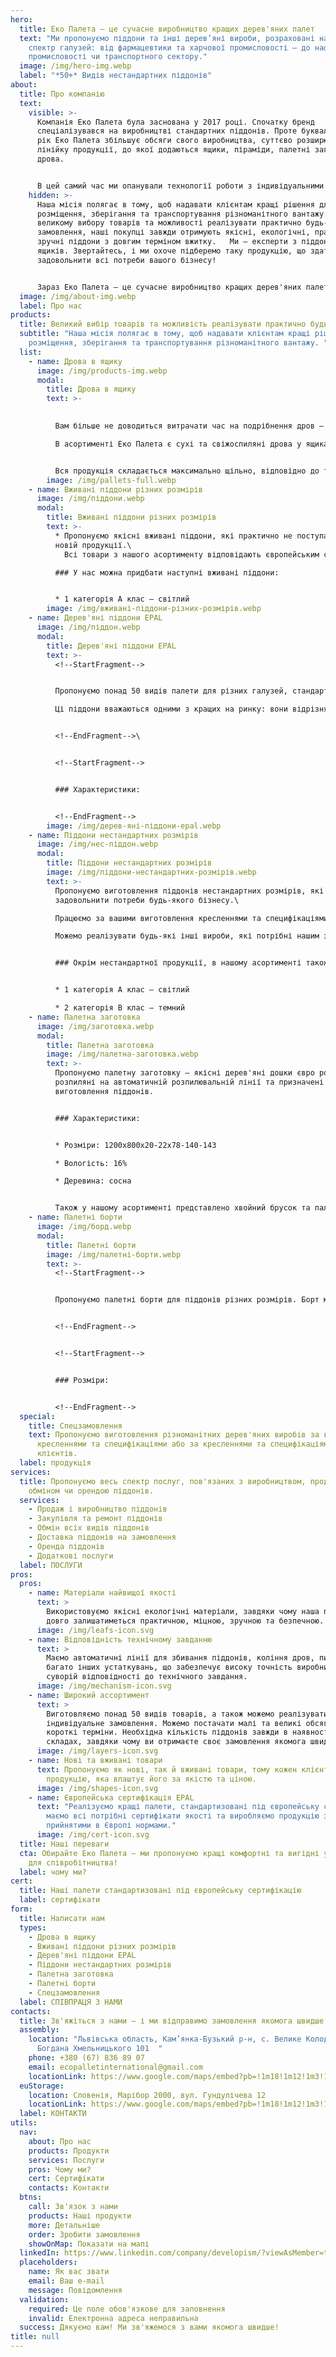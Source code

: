 ```yaml
---
hero:
  title: Еко Палета — це сучасне виробництво кращих дерев'яних палет
  text: "Ми пропонуємо піддони та інші дерев’яні вироби, розраховані на широкий
    спектр галузей: від фармацевтики та харчової промисловості — до нафтогазової
    промисловості чи транспортного сектору."
  image: /img/hero-img.webp
  label: "*50+* Видів нестандартних піддонів"
about:
  title: Про компанію
  text:
    visible: >-
      Компанія Еко Палета була заснована у 2017 році. Спочатку бренд
      спеціалізувався на виробництві стандартних піддонів. Проте буквально за
      рік Еко Палета збільшує обсяги свого виробництва, суттєво розширюючи
      лінійку продукції, до якої додаються ящики, піраміди, палетні заготовки та
      дрова.


      В цей самий час ми опанували технології роботи з індивідуальними замовленнями на збивання піддонів нестандартних розмірів. Ще через рік, у 2019 р., наше підприємство отримало європейську ліцензію на виробництво піддонів EPAL.
    hidden: >-
      Наша місія полягає в тому, щоб надавати клієнтам кращі рішення для
      розміщення, зберігання та транспортування різноманітного вантажу. Завдяки
      великому вибору товарів та можливості реалізувати практично будь-яке
      замовлення, наші покупці завжди отримують якісні, екологічні, практичні та
      зручні піддони з довгим терміном вжитку.   Ми — експерти з піддонів і
      ящиків. Звертайтесь, і ми охоче підберемо таку продукцію, що здатна
      задовольнити всі потреби вашого бізнесу!


      Зараз Еко Палета — це сучасне виробництво кращих дерев'яних палет, стандартизованих під європейську сертифікацію.  Ми пропонуємо понад 50 видів нестандартних піддонів та інших дерев’яних виробів, розрахованих на широкий спектр галузей: від фармацевтики та харчової промисловості — до нафтогазової промисловості чи транспортного сектору.
  image: /img/about-img.webp
  label: Про нас
products:
  title: Великий вибір товарів та можливість реалізувати практично будь-яке замовлення
  subtitle: "Наша місія полягає в тому, щоб надавати клієнтам кращі рішення для
    розміщення, зберігання та транспортування різноманітного вантажу. "
  list:
    - name: Дрова в ящику
      image: /img/products-img.webp
      modal:
        title: Дрова в ящику
        text: >-
          

          Вам більше не доводиться витрачати час на подрібнення дров — ми зробили це за вас!\

          В асортименті Еко Палета є сухі та свіжоспиляні дрова у ящиках з різних пород дерева (бук, граб). Дрова мають довжину **25-50 см.** За потреби, можемо подрібнити дрова іншого розміру. 


          Вся продукція складається максимально щільно, відповідно до технології її зберігання та транспортування.
        image: /img/pallets-full.webp
    - name: Вживані піддони різних розмірів
      image: /img/піддони.webp
      modal:
        title: Вживані піддони різних розмірів
        text: >-
          * Пропонуємо якісні вживані піддони, які практично не поступаються
          новій продукції.\
            Всі товари з нашого асортименту відповідають європейським стандартам та не мають механічних пошкоджень, які здатні вплинути на їх експлуатацію.

          ### У нас можна придбати наступні вживані піддони:


          * 1 категорія А клас — світлий
        image: /img/вживані-піддони-різних-розмірів.webp
    - name: Дерев'яні піддони EPAL
      image: /img/піддон.webp
      modal:
        title: Дерев'яні піддони EPAL
        text: >-
          <!--StartFragment-->


          Пропонуємо понад 50 видів палети для різних галузей, стандартизованих під європейську сертифікацію. Всі товари EPAL (Європейської Асоціації Виробників Піддонів) виготовляються на спеціальній автоматичній лінії за допомогою гвинтових (кільцевих) ліцензованих цвяхів.\

          Ці піддони вважаються одними з кращих на ринку: вони відрізняються широкою сферою застосування та тривалим терміном експлуатації.


          <!--EndFragment-->\


          <!--StartFragment-->


          ### Характеристики:


          <!--EndFragment-->
        image: /img/дерев-яні-піддони-epal.webp
    - name: Піддони нестандартних розмірів
      image: /img/нес-піддон.webp
      modal:
        title: Піддони нестандартних розмірів
        image: /img/піддони-нестандартних-розмірів.webp
        text: >-
          Пропонуємо виготовлення піддонів нестандартних розмірів, які мають
          задовольнити потреби будь-якого бізнесу.\

          Працюємо за вашими виготовлення кресленнями та специфікаціями, або можемо виконати технічне завдання самостійно та погодити його з клієнтом. Так, одним з таких спецзамовлень було виготовлення дерев’яних пірамід з вентиляційними каналами, які призначені для зберігання овочів. \

          Можемо реалізувати будь-які інші вироби, які потрібні нашим замовникам.


          ### Окрім нестандартної продукції, в нашому асортименті також представлені піддони таких розмірів:


          * 1 категорія А клас — світлий

          * 2 категорія В клас — темний
    - name: Палетна заготовка
      image: /img/заготовка.webp
      modal:
        title: Палетна заготовка
        image: /img/палетна-заготовка.webp
        text: >-
          Пропонуємо палетну заготовку — якісні дерев'яні дошки євро розмірів,
          розпиляні на автоматичній розпилювальній лінії та призначені для
          виготовлення піддонів.


          ### Характеристики:


          * Розміри: 1200x800x20-22x78-140-143

          * Вологість: 16%

          * Деревина: сосна


          Також у нашому асортименті представлено хвойний брусок та палетні заготовки нестандартних розмірів.
    - name: Палетні борти
      image: /img/борд.webp
      modal:
        title: Палетні борти
        image: /img/палетні-борти.webp
        text: >-
          <!--StartFragment-->


          Пропонуємо палетні борти для піддонів різних розмірів. Борт може бути з однієї або з двох дощок. За потреби, виконуємо нанесення логотипа.


          <!--EndFragment-->


          <!--StartFragment-->


          ### Розміри:


          <!--EndFragment-->
  special:
    title: Спецзамовлення
    text: Пропонуємо виготовлення різноманітних дерев'яних виробів за власними
      кресленнями та специфікаціями або за кресленнями та специфікаціями наших
      клієнтів.
  label: продукція
services:
  title: Пропонуємо весь спектр послуг, пов'язаних з виробництвом, продажем,
    обміном чи орендою піддонів.
  services:
    - Продаж і виробництво піддонів
    - Закупівля та ремонт піддонів
    - Обмін всіх видів піддонів
    - Доставка піддонів на замовлення
    - Оренда піддонів
    - Додаткові послуги
  label: ПОСЛУГИ
pros:
  pros:
    - name: Матеріали найвищої якості
      text: >
        Використовуємо якісні екологічні матеріали, завдяки чому наша продукція
        довго залишатиметься практичною, міцною, зручною та безпечною.
      image: /img/leafs-icon.svg
    - name: Відповідність технічному завданню
      text: >
        Маємо автоматичні лінії для збивання піддонів, коління дров, пилорами та
        багато інших устаткувань, що забезпечує високу точність виробництва у
        суворій відповідності до технічного завдання.
      image: /img/mechanism-icon.svg
    - name: Широкий ассортимент
      text: >
        Виготовляємо понад 50 видів товарів, а також можемо реалізувати
        індивідуальне замовлення. Можемо постачати малі та великі обсяги в
        короткі терміни. Необхідна кількість піддонів завжди в наявності на
        складах, завдяки чому ви отримаєте своє замовлення якомога швидше.
      image: /img/layers-icon.svg
    - name: Нові та вживані товари
      text: Пропонуємо як нові, так й вживані товари, тому кожен клієнт може підібрати
        продукцію, яка влаштує його за якістю та ціною.
      image: /img/shapes-icon.svg
    - name: Європейська сертифікація EPAL
      text: "Реалізуємо кращі палети, стандартизовані під європейську сертифікацію:
        маємо всі потрібні сертифікати якості та виробляємо продукцію згідно з
        прийнятими в Європі нормами."
      image: /img/cert-icon.svg
  title: Наші переваги
  cta: Обирайте Еко Палета — ми пропонуємо кращі комфортні та вигідні умови
    для співробітництва!
  label: чому ми?
cert:
  title: Наші палети стандартизовані під європейську сертифікацію
  label: сертифікати
form:
  title: Написати нам
  types:
    - Дрова в ящику
    - Вживані піддони різних розмірів
    - Дерев'яні піддони EPAL
    - Піддони нестандартних розмірів
    - Палетна заготовка
    - Палетні борти
    - Спецзамовлення
  label: СПІВПРАЦЯ З НАМИ
contacts:
  title: Зв'яжіться з нами — і ми відправимо замовлення якомога швидше!
  assembly:
    location: "Львівська область, Кам’янка-Бузький р-н, с. Велике Колодно, вул.
      Богдана Хмельницького 101  "
    phone: +380 (67) 836 89 07
    email: ecopalletinternational@gmail.com
    locationLink: https://www.google.com/maps/embed?pb=!1m18!1m12!1m3!1d2564.9143067351333!2d24.277662982750268!3d49.99421604332794!2m3!1f0!2f0!3f0!3m2!1i1024!2i768!4f13.1!3m3!1m2!1s0x473ace56df37893f%3A0xa79093f4a54544f5!2sSchool%20of%20Velyke%20Kolodno!5e0!3m2!1suk!2sua!4v1693070158395!5m2!1suk!2sua
  euStorage:
    location: Словенія, Марібор 2000, вул. Гундулічева 12
    locationLink: https://www.google.com/maps/embed?pb=!1m18!1m12!1m3!1d2743.7518396693945!2d15.669558776687664!3d46.55259566016454!2m3!1f0!2f0!3f0!3m2!1i1024!2i768!4f13.1!3m3!1m2!1s0x476f771770cbf365%3A0x2afd82719b7fc5aa!2zR3VuZHVsacSNZXZhIHVsaWNhIDEyLCAyMDAwIE1hcmlib3IsINCh0LvQvtCy0LXQvdGW0Y8!5e0!3m2!1suk!2sua!4v1693070311213!5m2!1suk!2sua
  label: КОНТАКТИ
utils:
  nav:
    about: Про нас
    products: Продукти
    services: Послуги
    pros: Чому ми?
    cert: Сертифікати
    contacts: Контакти
  btns:
    call: Зв'язок з нами
    products: Наші продукти
    more: Детальніше
    order: Зробити замовлення
    showOnMap: Показати на мапі
  linkedIn: https://www.linkedin.com/company/developism/?viewAsMember=true
  placeholders:
    name: Як вас звати
    email: Ваш e-mail
    message: Повідомлення
  validation:
    required: Це поле обов'язкове для заповнення
    invalid: Електронна адреса неправильна
  success: Дякуємо вам! Ми зв'яжемося з вами якомога швидше!
title: null
---
```

